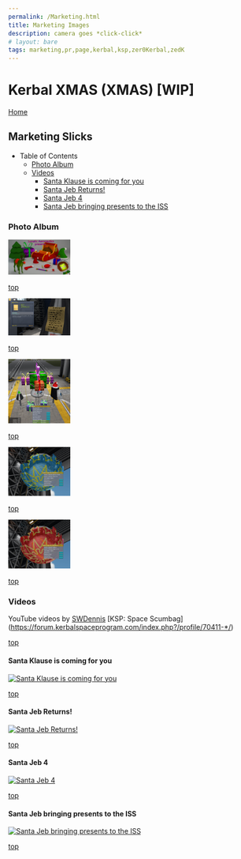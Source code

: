 ```yaml
---
permalink: /Marketing.html
title: Marketing Images
description: camera goes *click-click*
# layout: bare
tags: marketing,pr,page,kerbal,ksp,zer0Kerbal,zedK
---
```


<!-- Marketing.md v1.0.1.2
Kerbal XMAS (XMAS)
created: 13 Apr 2022
updated: 20 Oct 2022

based upon work by LisiasT -->

<script src="https://kit.fontawesome.com/0ea5493613.js" crossorigin="anonymous"></script>
<i class="fa-solid fa-user-astronaut fa-beat-fade fa-3x" style="--fa-beat-fade-opacity: 0.1; --fa-beat-fade-scale: 1.25;color: #BADA55" ></i>

# Kerbal XMAS (XMAS) [WIP]

[Home](./index.md)

## Marketing Slicks

* Table of Contents
  * [Photo Album](#photo-album)
  * [Videos](#videos)
    * [Santa Klause is coming for you](#santa-klause-is-coming-for-you)
    * [Santa Jeb Returns!](#santa-jeb-returns)
    * [Santa Jeb 4](#santa-jeb-4)
    * [Santa Jeb bringing presents to the ISS](#santa-jeb-bringing-presents-to-the-iss)

### Photo Album

  <img src="https://raw.githubusercontent.com/zer0Kerbal/KerbalXMAS/master/img/HERO-01.png" alt="HERO 01" width="25%" height="25%" /> 

[top](#marketing-slicks)

  <img src="https://raw.githubusercontent.com/zer0Kerbal/KerbalXMAS/master/img/HERO-02.png" alt="HERO 02" width="25%" height="25%" /> 

[top](#marketing-slicks)

  <img src="https://raw.githubusercontent.com/zer0Kerbal/KerbalXMAS/master/img/HERO-03.png" alt="HERO 03" width="25%" height="25%" /> 

[top](#marketing-slicks)

  <img src="https://raw.githubusercontent.com/zer0Kerbal/KerbalXMAS/master/img/HERO-04.png" alt="HERO 04" width="25%" height="25%" /> 

[top](#marketing-slicks)

  <img src="https://raw.githubusercontent.com/zer0Kerbal/KerbalXMAS/master/img/HERO-05.png" alt="HERO 05" width="25%" height="25%" /> 

[top](#marketing-slicks)

### Videos

YouTube videos by [SWDennis](https://www.youtube.com/@SWDennis) [KSP: Space Scumbag] (https://forum.kerbalspaceprogram.com/index.php?/profile/70411-*/)

[top](#marketing-slicks)

#### Santa Klause is coming for you

[![Santa Klause is coming for you](https://img.youtube.com/vi/ig-ViozlSHc/0.jpg)](https://youtu.be/ig-ViozlSHc)

[top](#marketing-slicks)

#### Santa Jeb Returns!

[![Santa Jeb Returns!](https://img.youtube.com/vi/TTwjd_gh2Oc/0.jpg)](https://youtu.be/TTwjd_gh2Oc)

[top](#marketing-slicks)

#### Santa Jeb 4

[![Santa Jeb 4](https://img.youtube.com/vi/NIrGnShhXcg/0.jpg)](https://youtu.be/NIrGnShhXcg)

[top](#marketing-slicks)

#### Santa Jeb bringing presents to the ISS

[![Santa Jeb bringing presents to the ISS](https://img.youtube.com/vi/YZNyT-ulUrc/0.jpg)](https://youtu.be/YZNyT-ulUrc)

[top](#marketing-slicks)

<!-- this file CC BY-ND 4.0 by zer0Kerbal -->

